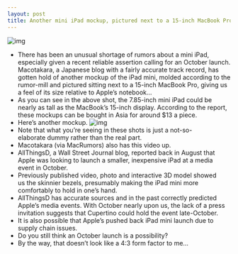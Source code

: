 ```yaml
---
layout: post
title: Another mini iPad mockup, pictured next to a 15-inch MacBook Pro
---
```

![img](http://media.idownloadblog.com/wp-content/uploads/2012/09/iPad-mini-mockup-Macotakara-next-to-MAcBook-Pro.jpg)
* There has been an unusual shortage of rumors about a mini iPad, especially given a recent reliable assertion calling for an October launch. Macotakara, a Japanese blog with a fairly accurate track record, has gotten hold of another mockup of the iPad mini, molded according to the rumor-mill and pictured sitting next to a 15-inch MacBook Pro, giving us a feel of its size relative to Apple’s notebook…
* As you can see in the above shot, the 7.85-inch mini iPad could be nearly as tall as the MacBook’s 15-inch display. According to the report, these mockups can be bought in Asia for around $13 a piece.
* Here’s another mockup.
![img](http://media.idownloadblog.com/wp-content/uploads/2012/09/iPad-mini-mockup-Macotakara-next-to-MacBook-Pro-image-002.jpg)
* Note that what you’re seeing in these shots is just a not-so-elaborate dummy rather than the real part.
* Macotakara (via MacRumors) also has this video up.
* AllThingsD, a Wall Street Journal blog, reported back in August that Apple was looking to launch a smaller, inexpensive iPad at a media event in October.
* Previously published video, photo and interactive 3D model showed us the skinnier bezels, presumably making the iPad mini more comfortably to hold in one’s hand.
* AllThingsD has accurate sources and in the past correctly predicted Apple’s media events. With October nearly upon us, the lack of a press invitation suggests that Cupertino could hold the event late-October.
* It is also possible that Apple’s pushed back iPad mini launch due to supply chain issues.
* Do you still think an October launch is a possibility?
* By the way, that doesn’t look like a 4:3 form factor to me…

